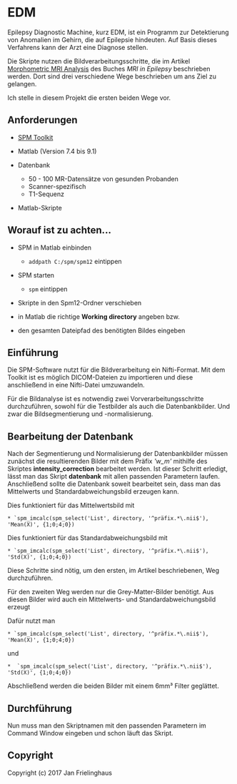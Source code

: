 # EDM 

Epilepsy Diagnostic Machine, kurz EDM, ist ein Programm zur Detektierung von Anomalien im Gehirn, die auf Epilepsie hindeuten. Auf Basis dieses Verfahrens kann der Arzt eine Diagnose stellen.

Die Skripte nutzen die Bildverarbeitungsschritte, die im Artikel [Morphometric MRI Analysis](https://books.google.de/books?id=hWZHAAAAQBAJ&pg=PA76&lpg=PA76&dq=normal+databank+of+junction+images&source=bl&ots=pPdNj9g_N7&sig=l4bSRIAFAuZKjQtNdj71yJDBFKk&hl=en&sa=X&ved=0ahUKEwi93oX-woXSAhVpM5oKHU5uBJEQ6AEIPTAO#v=onepage&q=normal%20databank%20of%20junction%20images&f=false) des Buches _MRI in Epilepsy_ beschrieben werden. Dort sind drei verschiedene Wege beschrieben um ans Ziel zu gelangen.

Ich stelle in diesem Projekt die ersten beiden Wege vor.

## Anforderungen

* [SPM Toolkit](https://www.fil.ion.ucl.ac.uk/spm/software/spm12/)

* Matlab (Version 7.4 bis 9.1)

* Datenbank
  * 50 - 100 MR-Datensätze von gesunden Probanden
  * Scanner-spezifisch
  * T1-Sequenz

* Matlab-Skripte

## Worauf ist zu achten...

* SPM in Matlab einbinden 
	* `addpath C:/spm/spm12` eintippen

* SPM starten 
	* `spm` eintippen

* Skripte in den Spm12-Ordner verschieben

* in Matlab die richtige **Working directory** angeben bzw.

* den gesamten Dateipfad des benötigten Bildes eingeben

## Einführung

Die SPM-Software nutzt für die Bildverarbeitung ein Nifti-Format. Mit dem Toolkit ist es möglich
DICOM-Dateien zu importieren und diese anschließend in eine Nifti-Datei umzuwandeln.

Für die Bildanalyse ist es notwendig zwei Vorverarbeitungsschritte durchzuführen, sowohl für die Testbilder
als auch die Datenbankbilder. Und zwar die Bildsegmentierung und -normalisierung.

## Bearbeitung der Datenbank

Nach der Segmentierung und Normalisierung der Datenbankbilder müssen zunächst die resultierenden Bilder mit dem Präfix _'w_m'_ mithilfe des Skriptes
**intensity_correction** bearbeitet werden. Ist dieser Schritt erledigt, lässt man das Skript **datenbank** mit allen passenden Parametern laufen.
Anschließend sollte die Datenbank soweit bearbeitet sein, dass man das Mittelwerts und Standardabweichungsbild erzeugen kann.

Dies funktioniert für das Mittelwertsbild mit 

	* `spm_imcalc(spm_select('List', directory, '^präfix.*\.nii$'), 'Mean(X)', {1;0;4;0})

Dies funktioniert für das Standardabweichungsbild mit

	* `spm_imcalc(spm_select('List', directory, '^präfix.*\.nii$'), 'Std(X)', {1;0;4;0})
	
Diese Schritte sind nötig, um den ersten, im Artikel beschriebenen, Weg durchzuführen.

Für den zweiten Weg werden nur die Grey-Matter-Bilder benötigt. Aus diesen Bilder wird auch ein Mittelwerts- und Standardabweichungsbild erzeugt

Dafür nutzt man

	* `spm_imcalc(spm_select('List', directory, '^präfix.*\.nii$'), 'Mean(X)', {1;0;4;0})
	
und

	*  `spm_imcalc(spm_select('List', directory, '^präfix.*\.nii$'), 'Std(X)', {1;0;4;0})
	
Abschließend werden die beiden Bilder mit einem 6mm³ Filter geglättet.	


## Durchführung

Nun muss man den Skriptnamen mit den passenden Parametern im Command Window eingeben und schon läuft das Skript.

## Copyright

Copyright (c) 2017 Jan Frielinghaus
